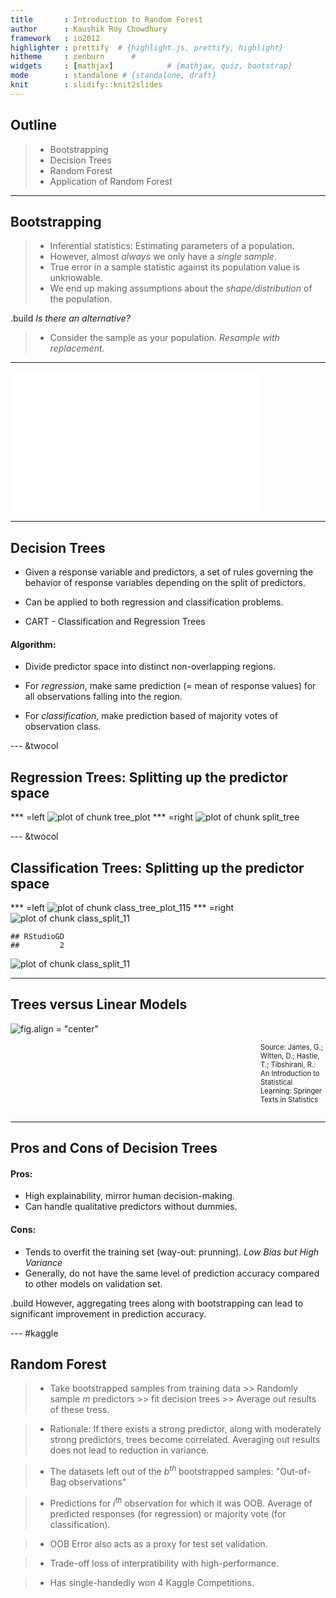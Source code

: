 ```yaml
---
title       : Introduction to Random Forest
author      : Kaushik Roy Chowdhury
framework   : io2012  
highlighter : prettify  # {highlight.js, prettify, highlight}
hitheme     : zenburn      # 
widgets     : [mathjax]            # {mathjax, quiz, bootstrap}
mode        : standalone # {standalone, draft}
knit        : slidify::knit2slides
--- 
```


## Outline

> * Bootstrapping
> * Decision Trees
> * Random Forest
> * Application of Random Forest

---

## Bootstrapping

<style>
em {
  font-style: italic
}
</style>
<style>
strong {
  font-weight: bold;
}
</style>

> * Inferential statistics: Estimating parameters of a population.
> * However, almost *always* we only have a *single sample*.
> * True error in a sample statistic against its population value is unknowable.
> * We end up making assumptions about the *shape/distribution* of the population.

.build _Is there an alternative?_

> - Consider the sample as your population. *Resample with replacement.*

---

<iframe width="400" height="225" frameborder="0"
  src="boot.iid.html" >
</iframe>

---

## Decision Trees

* Given a response variable and predictors, a set of rules governing the behavior of response variables depending on the split of predictors.

* Can be applied to both regression and classification problems.

* CART - Classification and Regression Trees

#### Algorithm:
- Divide predictor space into distinct non-overlapping regions.

- For *regression*, make same prediction (= mean of response values) for all observations falling into the region.
- For *classification*, make prediction based of majority votes of observation class.

--- &twocol
## Regression Trees: Splitting up the predictor space

*** =left
![plot of chunk tree_plot](assets/fig/tree_plot.png) 
*** =right
![plot of chunk split_tree](assets/fig/split_tree.png) 

--- &twocol
## Classification Trees: Splitting up the predictor space
*** =left
![plot of chunk class_tree_plot_115](assets/fig/class_tree_plot_115.png) 
*** =right
![plot of chunk class_split_11](assets/fig/class_split_111.png) 

```
## RStudioGD 
##         2
```

![plot of chunk class_split_11](assets/fig/class_split_112.png) 

---

## Trees versus Linear Models
![fig.align = "center"](comparison.png)
<div class="footer" style="margin-left:400px;margin-top:10px;font-size:80%;">
Source: James, G.; Witten, D.; Hastie, T.; Tibshirani, R.: An Introduction to Statistical Learning: Springer Texts in Statistics<br>
<br>
</div>

---

## Pros and Cons of Decision Trees

#### Pros:
- High explainability, mirror human decision-making.
- Can handle qualitative predictors without dummies.

#### Cons:
- Tends to overfit the training set (way-out: prunning). *Low Bias but High Variance*
- Generally, do not have the same level of prediction accuracy compared to other models on validation set. 

.build However, aggregating trees along with bootstrapping can lead to significant improvement in prediction accuracy.

--- #kaggle

## Random Forest

> * Take bootstrapped samples from training data >> Randomly sample $m$ predictors >> fit decision trees >> Average out results of these tress.

> * Rationale: If there exists a strong predictor, along with moderately strong predictors, trees become correlated. Averaging out results does not lead to reduction in variance.

> * The datasets left out of the $b^{th}$ bootstrapped samples: "Out-of-Bag observations"

> * Predictions for $i^{th}$ observation for which it was OOB.
Average of predicted responses (for regression) or majority vote (for classification).

> * OOB Error also acts as a proxy for test set validation.

> * Trade-off loss of interpratibility with high-performance.

> * Has single-handedly won 4 Kaggle Competitions.
